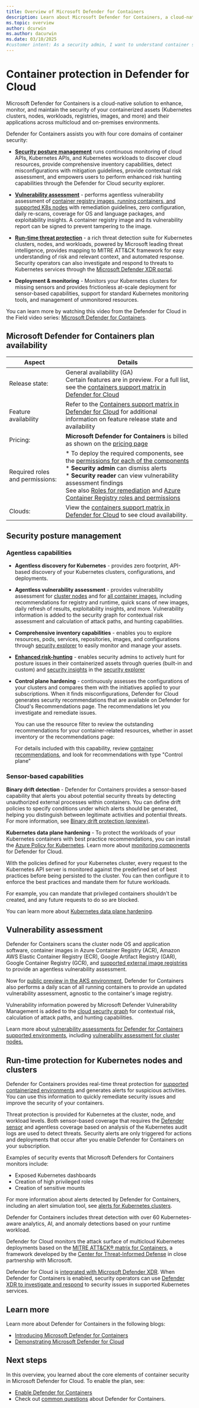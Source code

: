 ```yaml
---
title: Overview of Microsoft Defender for Containers
description: Learn about Microsoft Defender for Containers, a cloud-native solution that secures your containerized assets across multicloud and on-premises environments.
ms.topic: overview
author: dcurwin
ms.author: dacurwin
ms.date: 03/10/2025
#customer intent: As a security admin, I want to understand container security to protect my containerized assets.
---
```


# Container protection in Defender for Cloud

Microsoft Defender for Containers is a cloud-native solution to enhance, monitor, and maintain the security of your containerized assets (Kubernetes clusters, nodes, workloads, registries, images, and more) and their applications across multicloud and on-premises environments.

Defender for Containers assists you with four core domains of container security:

- [**Security posture management**](#security-posture-management) runs continuous monitoring of cloud APIs, Kubernetes APIs, and Kubernetes workloads to discover cloud resources, provide comprehensive inventory capabilities, detect misconfigurations with mitigation guidelines, provide contextual risk assessment, and empowers users to perform enhanced risk hunting capabilities through the Defender for Cloud security explorer.

- [**Vulnerability assessment**](#vulnerability-assessment) -  performs agentless vulnerability assessment of [container registry images, running containers, and supported K8s nodes](support-matrix-defender-for-containers.md) with remediation guidelines, zero configuration, daily re-scans, coverage for OS and language packages, and exploitability insights. A container registry image and its vulnerability report can be signed to prevent tampering to the image.

- [**Run-time threat protection**](#run-time-protection-for-kubernetes-nodes-and-clusters) - a rich threat detection suite for Kubernetes clusters, nodes, and workloads, powered by Microsoft leading threat intelligence, provides mapping to MITRE ATT&CK framework for easy understanding of risk and relevant context, and automated response. Security operators can also investigate and respond to threats to Kubernetes services through the [Microsoft Defender XDR portal](/defender-xdr/investigate-respond-container-threats).

- **Deployment & monitoring** - Monitors your Kubernetes clusters for missing sensors and provides frictionless at-scale deployment for sensor-based capabilities, support for standard Kubernetes monitoring tools, and management of unmonitored resources.

You can learn more by watching this video from the Defender for Cloud in the Field video series: [Microsoft Defender for Containers](episode-three.md).

## Microsoft Defender for Containers plan availability

| Aspect | Details |
|--|--|
| Release state: | General availability (GA)<br> Certain features are in preview. For a full list, see the [containers support matrix in Defender for Cloud](support-matrix-defender-for-containers.md)|
| Feature availability | Refer to the [Containers support matrix in Defender for Cloud](support-matrix-defender-for-containers.md) for additional information on feature release state and availability|
| Pricing: | **Microsoft Defender for Containers** is billed as shown on the [pricing page](https://azure.microsoft.com/pricing/details/defender-for-cloud/) |
| Required roles and permissions: | * To deploy the required components, see the [permissions for each of the components](monitoring-components.md#defender-for-containers-extensions)<br> * **Security admin** can dismiss alerts<br> * **Security reader** can view vulnerability assessment findings<br> See also [Roles for remediation](permissions.md#roles-used-to-automatically-configure-agents-and-extensions) and [Azure Container Registry roles and permissions](/azure/container-registry/container-registry-roles) |
| Clouds: | View the [containers support matrix in Defender for Cloud](support-matrix-defender-for-containers.md) to see cloud availability.|

## Security posture management

### Agentless capabilities

- **Agentless discovery for Kubernetes** - provides zero footprint, API-based discovery of your Kubernetes clusters, configurations, and deployments.

- **Agentless vulnerability assessment** - provides vulnerability assessment for [cluster nodes](kubernetes-nodes-va.md) and for [all container images](agentless-vulnerability-assessment-azure.md), including recommendations for registry and runtime, quick scans of new images, daily refresh of results, exploitability insights, and more. Vulnerability information is added to the security graph for contextual risk assessment and calculation of attack paths, and hunting capabilities.

- **Comprehensive inventory capabilities**  - enables you to explore resources, pods, services, repositories, images, and configurations through [security explorer](how-to-manage-cloud-security-explorer.md#build-a-query-with-the-cloud-security-explorer) to easily monitor and manage your assets.

- **[Enhanced risk-hunting](how-to-manage-cloud-security-explorer.md)** - enables security admins to actively hunt for posture issues in their containerized assets through queries (built-in and custom) and [security insights](attack-path-reference.md#insights) in the [security explorer](how-to-manage-cloud-security-explorer.md)

- **Control plane hardening** - continuously assesses the configurations of your clusters and compares them with the initiatives applied to your subscriptions. When it finds misconfigurations, Defender for Cloud generates security recommendations that are available on Defender for Cloud's Recommendations page. The recommendations let you investigate and remediate issues.

  You can use the resource filter to review the outstanding recommendations for your container-related resources, whether in asset inventory or the recommendations page:

  For details included with this capability, review [container recommendations](recommendations-reference-container.md ), and look for recommendations with type "Control plane"

### Sensor-based capabilities

**Binary drift detection** - Defender for Containers provides a sensor-based capability that alerts you about potential security threats by detecting unauthorized external processes within containers. You can define drift policies to specify conditions under which alerts should be generated, helping you distinguish between legitimate activities and potential threats. For more information, see [Binary drift protection (preview)](binary-drift-detection.md).

**Kubernetes data plane hardening** - To protect the workloads of your Kubernetes containers with best practice recommendations, you can install the [Azure Policy for Kubernetes](/azure/governance/policy/concepts/policy-for-kubernetes). Learn more about [monitoring components](monitoring-components.md) for Defender for Cloud.

With the policies defined for your Kubernetes cluster, every request to the Kubernetes API server is monitored against the predefined set of best practices before being persisted to the cluster. You can then configure it to enforce the best practices and mandate them for future workloads.

For example, you can mandate that privileged containers shouldn't be created, and any future requests to do so are blocked.

You can learn more about [Kubernetes data plane hardening](kubernetes-workload-protections.md).

## Vulnerability assessment

Defender for Containers scans the cluster node OS and application software, container images in Azure Container Registry (ACR), Amazon AWS Elastic Container Registry (ECR), Google Artifact Registry (GAR), Google Container Registry (GCR), and [supported external image registries](support-matrix-defender-for-containers.md?tabs=extva#vulnerability-assessment-features) to provide an agentless vulnerability assessment.

Now for [public preview in the AKS environment](agentless-vulnerability-assessment-azure.md#how-vulnerability-assessment-for-images-and-containers-works), Defender for Containers also performs a daily scan of all running containers to provide an updated vulnerability assessment, agnostic to the container's image registry.

Vulnerability information powered by Microsoft Defender Vulnerability Management is added to the [cloud security graph](concept-attack-path.md#what-is-cloud-security-graph) for contextual risk, calculation of attack paths, and hunting capabilities.

Learn more about [vulnerability assessments for Defender for Containers supported environments](agentless-vulnerability-assessment-azure.md), including [vulnerability assessment for cluster nodes.](kubernetes-nodes-va.md)

## Run-time protection for Kubernetes nodes and clusters

Defender for Containers provides real-time threat protection for [supported containerized environments](support-matrix-defender-for-containers.md#runtime-protection-features) and generates alerts for suspicious activities. You can use this information to quickly remediate security issues and improve the security of your containers.

Threat protection is provided for Kubernetes at the cluster, node, and workload levels. Both sensor-based coverage that requires the [Defender sensor](defender-for-cloud-glossary.md#defender-sensor) and agentless coverage based on analysis of the Kubernetes audit logs are used to detect threats. Security alerts are only triggered for actions and deployments that occur after you enable Defender for Containers on your subscription.

Examples of security events that Microsoft Defenders for Containers monitors include:

- Exposed Kubernetes dashboards
- Creation of high privileged roles
- Creation of sensitive mounts

For more information about alerts detected by Defender for Containers, including an alert simulation tool, see [alerts for Kubernetes clusters](alerts-containers.md).

Defender for Containers includes threat detection with over 60 Kubernetes-aware analytics, AI, and anomaly detections based on your runtime workload.

Defender for Cloud monitors the attack surface of multicloud Kubernetes deployments based on the [MITRE ATT&CK&reg; matrix for Containers](https://www.microsoft.com/security/blog/2021/04/29/center-for-threat-informed-defense-teams-up-with-microsoft-partners-to-build-the-attck-for-containers-matrix/), a framework developed by the [Center for Threat-Informed Defense](https://mitre-engenuity.org/cybersecurity/center-for-threat-informed-defense/) in close partnership with Microsoft.

Defender for Cloud is [integrated with Microsoft Defender XDR](concept-integration-365.md). When Defender for Containers is enabled, security operators can use [Defender XDR to investigate and respond](/defender-xdr/investigate-respond-container-threats) to security issues in supported Kubernetes services.

## Learn more

Learn more about Defender for Containers in the following blogs:

- [Introducing Microsoft Defender for Containers](https://techcommunity.microsoft.com/t5/microsoft-defender-for-cloud/introducing-microsoft-defender-for-containers/ba-p/2952317)
- [Demonstrating Microsoft Defender for Cloud](https://techcommunity.microsoft.com/t5/microsoft-defender-for-cloud/how-to-demonstrate-the-new-containers-features-in-microsoft/ba-p/3281172)

## Next steps

In this overview, you learned about the core elements of container security in Microsoft Defender for Cloud. To enable the plan, see:

- [Enable Defender for Containers](defender-for-containers-enable.md)
- Check out [common questions](faq-defender-for-containers.yml) about Defender for Containers.
